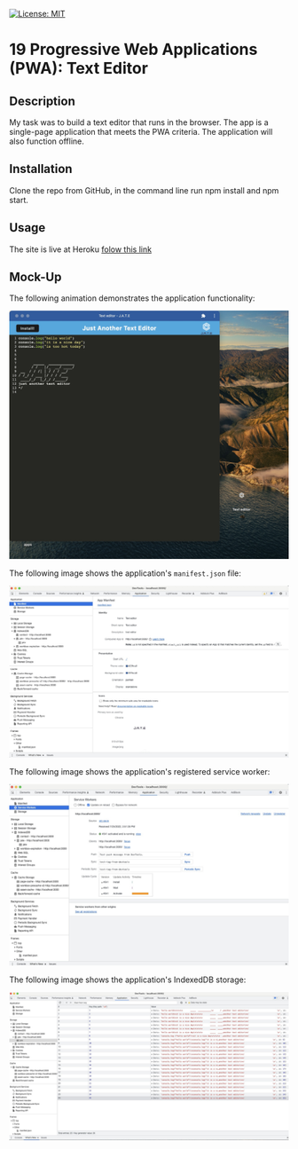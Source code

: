 [![License: MIT](https://img.shields.io/badge/License-MIT-yellow.svg)](https://opensource.org/licenses/MIT)

# 19 Progressive Web Applications (PWA): Text Editor

## Description

My task was to build a text editor that runs in the browser. The app is a single-page application that meets the PWA criteria. The application will also function offline.

## Installation

Clone the repo from GitHub, in the command line run npm install and npm start.

## Usage

The site is live at Heroku [folow this link](https://calm-oasis-09257.herokuapp.com/)

## Mock-Up

The following animation demonstrates the application functionality:

![Demonstration of the app](./client/src/images/jate-app.jpeg)

The following image shows the application's `manifest.json` file:

![manifest.](./client/src/images/manifest.jpeg)

The following image shows the application's registered service worker:

![service-worker.](./client/src/images/service-worker.jpeg)

The following image shows the application's IndexedDB storage:

![storage.](./client/src/images/storage.jpeg)




